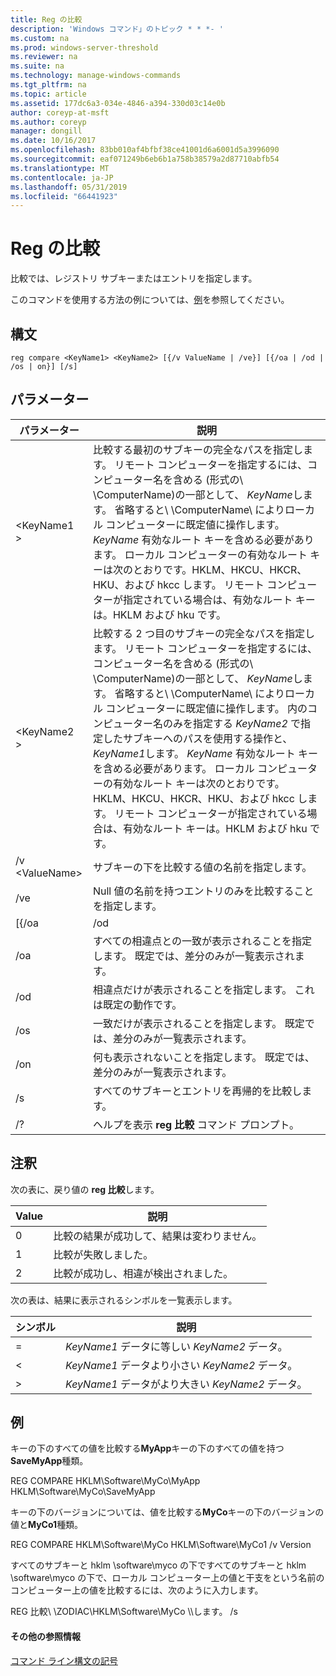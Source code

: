 ```yaml
---
title: Reg の比較
description: 'Windows コマンド」のトピック * * *- '
ms.custom: na
ms.prod: windows-server-threshold
ms.reviewer: na
ms.suite: na
ms.technology: manage-windows-commands
ms.tgt_pltfrm: na
ms.topic: article
ms.assetid: 177dc6a3-034e-4846-a394-330d03c14e0b
author: coreyp-at-msft
ms.author: coreyp
manager: dongill
ms.date: 10/16/2017
ms.openlocfilehash: 83bb010af4bfbf38ce41001d6a6001d5a3996090
ms.sourcegitcommit: eaf071249b6eb6b1a758b38579a2d87710abfb54
ms.translationtype: MT
ms.contentlocale: ja-JP
ms.lasthandoff: 05/31/2019
ms.locfileid: "66441923"
---
```

# <a name="reg-compare"></a>Reg の比較



比較では、レジストリ サブキーまたはエントリを指定します。

このコマンドを使用する方法の例については、[例](#BKMK_examples)を参照してください。

## <a name="syntax"></a>構文

```
reg compare <KeyName1> <KeyName2> [{/v ValueName | /ve}] [{/oa | /od | /os | on}] [/s]
```

## <a name="parameters"></a>パラメーター

|    パラメーター    |                                                                                                                                                                                                                                                                                          説明                                                                                                                                                                                                                                                                                           |
|-----------------|------------------------------------------------------------------------------------------------------------------------------------------------------------------------------------------------------------------------------------------------------------------------------------------------------------------------------------------------------------------------------------------------------------------------------------------------------------------------------------------------------------------------------------------------------------------------------------------------|
|   \<KeyName1 >   |                                                               比較する最初のサブキーの完全なパスを指定します。 リモート コンピューターを指定するには、コンピューター名を含める (形式の\\ \\ComputerName\)の一部として、 *KeyName*します。 省略すると\\ \\ComputerName\ によりローカル コンピューターに既定値に操作します。 *KeyName* 有効なルート キーを含める必要があります。 ローカル コンピューターの有効なルート キーは次のとおりです。HKLM、HKCU、HKCR、HKU、および hkcc します。 リモート コンピューターが指定されている場合は、有効なルート キーは。HKLM および hku です。                                                                |
|   \<KeyName2 >   | 比較する 2 つ目のサブキーの完全なパスを指定します。 リモート コンピューターを指定するには、コンピューター名を含める (形式の\\ \\ComputerName\)の一部として、 *KeyName*します。 省略すると\\ \\ComputerName\ によりローカル コンピューターに既定値に操作します。 内のコンピューター名のみを指定する *KeyName2* で指定したサブキーへのパスを使用する操作と、 *KeyName1*します。 *KeyName* 有効なルート キーを含める必要があります。 ローカル コンピューターの有効なルート キーは次のとおりです。HKLM、HKCU、HKCR、HKU、および hkcc します。 リモート コンピューターが指定されている場合は、有効なルート キーは。HKLM および hku です。 |
| /v \<ValueName> |                                                                                                                                                                                                                                                                     サブキーの下を比較する値の名前を指定します。                                                                                                                                                                                                                                                                      |
|       /ve       |                                                                                                                                                                                                                                                         Null 値の名前を持つエントリのみを比較することを指定します。                                                                                                                                                                                                                                                         |
|      [{/oa      |                                                                                                                                                                                                                                                                                              /od                                                                                                                                                                                                                                                                                               |
|       /oa       |                                                                                                                                                                                                                                             すべての相違点との一致が表示されることを指定します。 既定では、差分のみが一覧表示されます。                                                                                                                                                                                                                                             |
|       /od       |                                                                                                                                                                                                                                                          相違点だけが表示されることを指定します。 これは既定の動作です。                                                                                                                                                                                                                                                          |
|       /os       |                                                                                                                                                                                                                                                    一致だけが表示されることを指定します。 既定では、差分のみが一覧表示されます。                                                                                                                                                                                                                                                     |
|       /on       |                                                                                                                                                                                                                                                       何も表示されないことを指定します。 既定では、差分のみが一覧表示されます。                                                                                                                                                                                                                                                        |
|       /s        |                                                                                                                                                                                                                                                                         すべてのサブキーとエントリを再帰的を比較します。                                                                                                                                                                                                                                                                          |
|       /?        |                                                                                                                                                                                                                                                                    ヘルプを表示 **reg 比較** コマンド プロンプト。                                                                                                                                                                                                                                                                    |

## <a name="remarks"></a>注釈

次の表に、戻り値の **reg 比較**します。

|Value|説明|
|-----|-----------|
|0|比較の結果が成功して、結果は変わりません。|
|1|比較が失敗しました。|
|2|比較が成功し、相違が検出されました。|

次の表は、結果に表示されるシンボルを一覧表示します。

|シンボル|説明|
|------|-----------|
|=|*KeyName1* データに等しい *KeyName2* データ。|
|<|*KeyName1* データより小さい *KeyName2* データ。|
|>|*KeyName1* データがより大きい *KeyName2* データ。|

## <a name="BKMK_examples"></a>例

キーの下のすべての値を比較する**MyApp**キーの下のすべての値を持つ**SaveMyApp**種類。

REG COMPARE HKLM\Software\MyCo\MyApp HKLM\Software\MyCo\SaveMyApp

キーの下のバージョンについては、値を比較する**MyCo**キーの下のバージョンの値と**MyCo1**種類。

REG COMPARE HKLM\Software\MyCo HKLM\Software\MyCo1 /v Version

すべてのサブキーと hklm \software\myco の下ですべてのサブキーと hklm \software\myco の下で、ローカル コンピューター上の値と干支をという名前のコンピューター上の値を比較するには、次のように入力します。

REG 比較\\ \\ZODIAC\HKLM\Software\MyCo \\\\します。 /s

#### <a name="additional-references"></a>その他の参照情報

[コマンド ライン構文の記号](command-line-syntax-key.md)